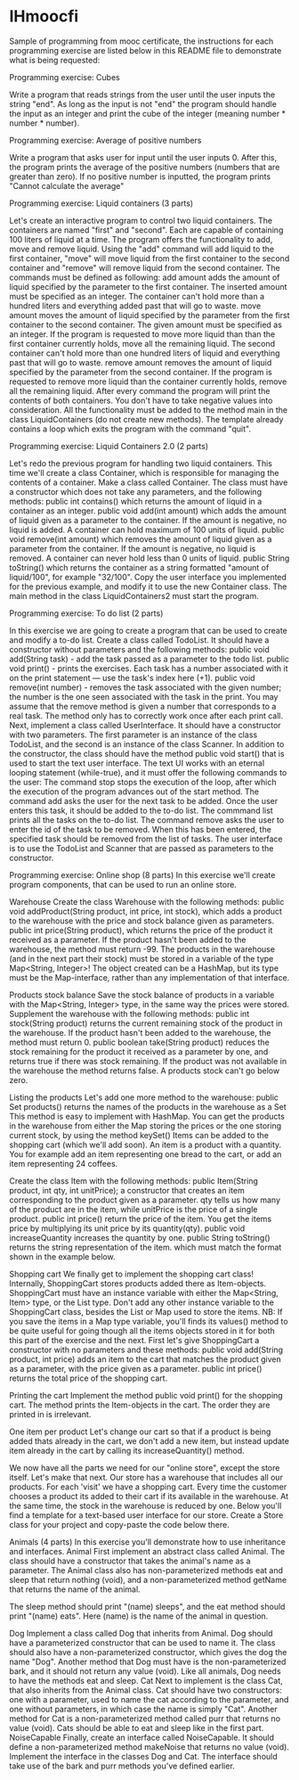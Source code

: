# IHmoocfi
Sample of programming from mooc certificate, the instructions for each programming exercise are listed below in this README file to demonstrate what is being requested:

Programming exercise:
Cubes

Write a program that reads strings from the user until the user inputs the string "end".
As long as the input is not "end" the program should handle the input as an integer and print the cube of the integer (meaning number * number * number).

Programming exercise:
Average of positive numbers

Write a program that asks user for input until the user inputs 0. After this, the program prints the average of the positive numbers (numbers that are greater than zero).
If no positive number is inputted, the program prints "Cannot calculate the average"

Programming exercise:
Liquid containers (3 parts)

Let's create an interactive program to control two liquid containers. The containers are named "first" and "second". Each are capable of containing 100 liters of liquid at a time.
The program offers the functionality to add, move and remove liquid. Using the "add" command will add liquid to the first container, "move" will move liquid from the first container to the second container and "remove" will remove liquid from the second container.
The commands must be defined as following:
add amount adds the amount of liquid specified by the parameter to the first container. The inserted amount must be specified as an integer. The container can't hold more than a hundred liters and everything added past that will go to waste.
move amount moves the amount of liquid specified by the parameter from the first container to the second container. The given amount must be specified as an integer.
If the program is requested to move more liquid than than the first container currently holds, move all the remaining liquid. The second container can't hold more than one hundred liters of liquid and everything past that will go to waste.
remove amount removes the amount of liquid specified by the parameter from the second container. If the program is requested to remove more liquid than the container currently holds, remove all the remaining liquid.
After every command the program will print the contents of both containers. You don't have to take negative values into consideration.
All the functionality must be added to the method main in the class LiquidContainers (do not create new methods). The template already contains a loop which exits the program with the command "quit".

Programming exercise:
Liquid Containers 2.0 (2 parts)

Let's redo the previous program for handling two liquid containers. This time we'll create a class Container, which is responsible for managing the contents of a container.
Make a class called Container. The class must have a constructor which does not take any parameters, and the following methods:
public int contains() which returns the amount of liquid in a container as an integer.
public void add(int amount) which adds the amount of liquid given as a parameter to the container. If the amount is negative, no liquid is added. A container can hold maximum of 100 units of liquid.
public void remove(int amount) which removes the amount of liquid given as a parameter from the container. If the amount is negative, no liquid is removed. A container can never hold less than 0 units of liquid.
public String toString() which returns the container as a string formatted "amount of liquid/100", for example "32/100".
Copy the user interface you implemented for the previous example, and modify it to use the new Container class. The main method in the class LiquidContainers2 must start the program.

Programming exercise:
To do list (2 parts)

In this exercise we are going to create a program that can be used to create and modify a to-do list. Create a class called TodoList. 
It should have a constructor without parameters and the following methods:
public void add(String task) - add the task passed as a parameter to the todo list.
public void print() - prints the exercises. Each task has a number associated with it on the print statement — use the task's index here (+1).
public void remove(int number) - removes the task associated with the given number; the number is the one seen associated with the task in the print.
You may assume that the remove method is given a number that corresponds to a real task. The method only has to correctly work once after each print call.
Next, implement a class called UserInterface. It should have a constructor with two parameters. The first parameter is an instance of the class TodoList, and the second is an instance of the class Scanner. 
In addition to the constructor, the class should have the method public void start() that is used to start the text user interface. The text UI works with an eternal looping statement (while-true), and it must offer the following commands to the user:
The command stop stops the execution of the loop, after which the execution of the program advances out of the start method.
The command add asks the user for the next task to be added. Once the user enters this task, it should be added to the to-do list.
The commmand list prints all the tasks on the to-do list.
The command remove asks the user to enter the id of the task to be removed. When this has been entered, the specified task should be removed from the list of tasks.
The user interface is to use the TodoList and Scanner that are passed as parameters to the constructor.


Programming exercise:
Online shop (8 parts)
In this exercise we'll create program components, that can be used to run an online store.

Warehouse
Create the class Warehouse with the following methods:
public void addProduct(String product, int price, int stock), which adds a product to the warehouse with the price and stock balance given as parameters.
public int price(String product), which returns the price of the product it received as a parameter. If the product hasn't been added to the warehouse, the method must return -99.
The products in the warehouse (and in the next part their stock) must be stored in a variable of the type Map<String, Integer>! The object created can be a HashMap, but its type must be the Map-interface, rather than any implementation of that interface.

Products stock balance
Save the stock balance of products in a variable with the Map<String, Integer> type, in the same way the prices were stored. Supplement the warehouse with the following methods: public int stock(String product) returns the current remaining stock of the product in the warehouse. If the product hasn't been added to the warehouse, the method must return 0.
public boolean take(String product) reduces the stock remaining for the product it received as a parameter by one, and returns true if there was stock remaining. If the product was not available in the warehouse the method returns false. A products stock can't go below zero.

Listing the products
Let's add one more method to the warehouse:
public Set<String> products() returns the names of the products in the warehouse as a Set
This method is easy to implement with HashMap. You can get the products in the warehouse from either the Map storing the prices or the one storing current stock, by using the method keySet()
Items can be added to the shopping cart (which we'll add soon). An item is a product with a quantity. You for example add an item representing one bread to the cart, or add an item representing 24 coffees.

Create the class Item with the following methods:
public Item(String product, int qty, int unitPrice); a constructor that creates an item corresponding to the product given as a parameter. qty tells us how many of the product are in the item, while unitPrice is the price of a single product.
public int price() return the price of the item. You get the items price by multiplying its unit price by its quantity(qty).
public void increaseQuantity increases the quantity by one.
public String toString() returns the string representation of the item. which must match the format shown in the example below.

Shopping cart
We finally get to implement the shopping cart class!
Internally, ShoppingCart stores products added there as Item-objects. ShoppingCart must have an instance variable with either the Map<String, Item> type, or the List<Item> type. Don't add any other instance variable to the ShoppingCart class, besides the List or Map used to store the items.
NB: If you save the items in a Map type variable, you'll finds its values() method to be quite useful for going though all the items objects stored in it for both this part of the exercise and the next.
First let's give ShoppingCart a constructor with no parameters and these methods:
public void add(String product, int price) adds an item to the cart that matches the product given as a parameter, with the price given as a parameter.
public int price() returns the total price of the shopping cart.

Printing the cart
Implement the method public void print() for the shopping cart. The method prints the Item-objects in the cart. The order they are printed in is irrelevant. 

One item per product
Let's change our cart so that if a product is being added thats already in the cart, we don't add a new item, but instead update item already in the cart by calling its increaseQuantity() method.

We now have all the parts we need for our "online store", except the store itself. Let's make that next. Our store has a warehouse that includes all our products. For each 'visit' we have a shopping cart. Every time the customer chooses a product its added to their cart if its available in the warehouse. At the same time, the stock in the warehouse is reduced by one.
Below you'll find a template for a text-based user interface for our store. Create a Store class for your project and copy-paste the code below there.

Animals (4 parts)
In this exercise you'll demonstrate how to use inheritance and interfaces.
Animal
First implement an abstract class called Animal. The class should have a constructor that takes the animal's name as a parameter. The Animal class also has non-parameterized methods eat and sleep that return nothing (void), and a non-parameterized method getName that returns the name of the animal.

The sleep method should print "(name) sleeps", and the eat method should print "(name) eats". Here (name) is the name of the animal in question.

Dog
Implement a class called Dog that inherits from Animal. Dog should have a parameterized constructor that can be used to name it. The class should also have a non-parameterized constructor, which gives the dog the name "Dog". Another method that Dog must have is the non-parameterized bark, and it should not return any value (void). Like all animals, Dog needs to have the methods eat and sleep.
Cat
Next to implement is the class Cat, that also inherits from the Animal class. Cat should have two constructors: one with a parameter, used to name the cat according to the parameter, and one without parameters, in which case the name is simply "Cat". Another method for Cat is a non-parameterized method called purr that returns no value (void). Cats should be able to eat and sleep like in the first part.
NoiseCapable
Finally, create an interface called NoiseCapable. It should define a non-parameterized method makeNoise that returns no value (void). Implement the interface in the classes Dog and Cat. The interface should take use of the bark and purr methods you've defined earlier.
